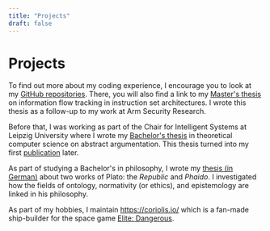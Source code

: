 ```yaml
---
title: "Projects"
draft: false
---
```


# Projects

To find out more about my coding experience, I encourage you to look at my [GitHub repositories](https://github.com/felixlinker).
There, you will also find a link to my [Master's thesis](https://github.com/felixlinker/ifc-rv-thesis) on information flow tracking in instruction set architectures.
I wrote this thesis as a follow-up to my work at Arm Security Research.

Before that, I was working as part of the Chair for Intelligent Systems at Leipzig University where I wrote my [Bachelor's thesis](/doc/agm_contraction_ba.pdf) in theoretical computer science on abstract argumentation.
This thesis turned into my first [publication](https://doi.org/10.1007/978-3-030-19570-0_3) later.

As part of studying a Bachelor's in philosophy, I wrote my [thesis (in German)](/doc/ba_platon.pdf) about two works of Plato: the *Republic* and *Phaido*.
I investigated how the fields of ontology, normativity (or ethics), and epistemology are linked in his philosophy.

As part of my hobbies, I maintain https://coriolis.io/ which is a fan-made ship-builder for the space game [Elite: Dangerous](https://www.elitedangerous.com/).
